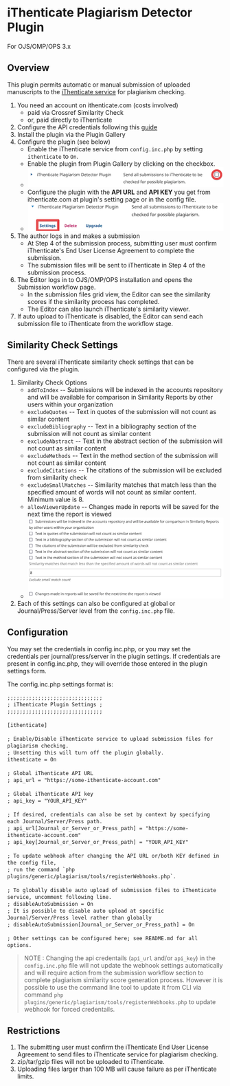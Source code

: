 # iThenticate Plagiarism Detector Plugin

For OJS/OMP/OPS 3.x

## Overview

This plugin permits automatic or manual submission of uploaded manuscripts to the [iThenticate service](http://www.ithenticate.com/) for plagiarism checking. 

1. You need an account on ithenticate.com (costs involved)
   * paid via Crossref Similarity Check
   * or, paid directly to iThenticate
2. Configure the API credentials following this [guide](https://help.turnitin.com/ithenticate/administrator/api-custom.htm)
3. Install the plugin via the Plugin Gallery
4. Configure the plugin (see below)
   * Enable the iThenticate service from `config.inc.php` by setting `ithenticate` to `On`.
   * Enable the plugin from Plugin Gallery by clicking on the checkbox. 
   * ![Example Enabling Plugin](images/enable-plugin.png)
   * Configure the plugin with the **API URL** and **API KEY** you get from ithenticate.com at plugin's setting page or in the config file.
   * ![Example Settings configuration](images/ithenticate-settings.png)
5. The author logs in and makes a submission
   * At Step 4 of the submission process, submitting user must confirm iThenticate's End User License Agreement to complete the submission.
   * The submission files will be sent to iThenticate in Step 4 of the submission process.
6. The Editor logs in to OJS/OMP/OPS installation and opens the Submission workflow page.
   * In the submission files grid view, the Editor can see the similarity scores if the similarity process has completed.
   * The Editor can also launch iThenticate's similarity viewer.
7. If auto upload to iThenticate is disabled, the Editor can send each submission file to iThenticate from the workflow stage.

## Similarity Check Settings

There are several iThenticate similarity check settings that can be configured via the plugin.
1. Similarity Check Options
   * `addToIndex` -- Submissions will be indexed in the accounts repository and will be available for comparison in Similarity Reports by other users within your organization
   * `excludeQuotes` -- Text in quotes of the submission will not count as similar content
   * `excludeBibliography` -- Text in a bibliography section of the submission will not count as similar content
   * `excludeAbstract` -- Text in the abstract section of the submission will not count as similar content
   * `excludeMethods` -- Text in the method section of the submission will not count as similar content
   * `excludeCitations` -- The citations of the submission will be excluded from similarity check
   * `excludeSmallMatches` -- Similarity matches that match less than the specified amount of words will not count as similar content. Minimum value is 8.
   * `allowViewerUpdate` -- Changes made in reports will be saved for the next time the report is viewed
   * ![Available Similarity Check Options](images/similarity-check-settings.png)
2. Each of this settings can also be configured at global or Journal/Press/Server level from the `config.inc.php` file.

## Configuration

You may set the credentials in config.inc.php, or you may set the credentials per journal/press/server in the plugin settings.  If credentials are present in config.inc.php, they will override those entered in the plugin settings form.

The config.inc.php settings format is:

```
;;;;;;;;;;;;;;;;;;;;;;;;;;;;;;;
; iThenticate Plugin Settings ;
;;;;;;;;;;;;;;;;;;;;;;;;;;;;;;;

[ithenticate]

; Enable/Disable iThenticate service to upload submission files for plagiarism checking.
; Unsetting this will turn off the plugin globally.
ithenticate = On

; Global iThenticate API URL
; api_url = "https://some-ithenticate-account.com"

; Global iThenticate API key
; api_key = "YOUR_API_KEY"

; If desired, credentials can also be set by context by specifying each Journal/Server/Press path.
; api_url[Journal_or_Server_or_Press_path] = "https://some-ithenticate-account.com"
; api_key[Journal_or_Server_or_Press_path] = "YOUR_API_KEY"

; To update webhook after changing the API URL or/both KEY defined in the config file,
; run the command `php plugins/generic/plagiarism/tools/registerWebhooks.php`.

; To globally disable auto upload of submission files to iThenticate service, uncomment following line.
; disableAutoSubmission = On
; It is possible to disable auto upload at specific Journal/Server/Press level rather than globally
; disableAutoSubmission[Journal_or_Server_or_Press_path] = On

; Other settings can be configured here; see README.md for all options.
```

> NOTE : Changing the api credentails (`api_url` and/or `api_key`) in the `config.inc.php` file will not update the webhook settings automatically and will require action from the submission workflow section to complete plagiarism similarity score generation process. However it is possible to use the command line tool to update it from CLI via command `php plugins/generic/plagiarism/tools/registerWebhooks.php` to update webhook for forced credentails.

## Restrictions
1. The submitting user must confirm the iThenticate End User License Agreement to send files to iThenticate service for plagiarism checking.
2. zip/tar/gzip files will not be uploaded to iThenticate.
3. Uploading files larger than 100 MB will cause failure as per iThenticate limits.
